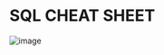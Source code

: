 # SQL CHEAT SHEET

![image](https://github.com/FischerRobson/knowledge-base/assets/61335036/bec2259b-f727-4682-bf9f-6c9250b1c187)

